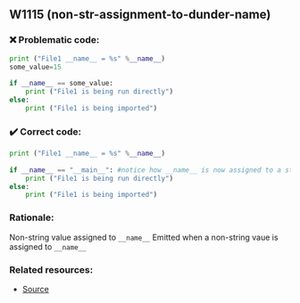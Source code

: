 ## W1115 (non-str-assignment-to-dunder-name)

### :x: Problematic code:

```python
print ("File1 __name__ = %s" %__name__) 
some_value=15  
  
if __name__ == some_value: 
    print ("File1 is being run directly")
else: 
    print ("File1 is being imported")
```

### :heavy_check_mark: Correct code:

```python
print ("File1 __name__ = %s" %__name__) 
  
if __name__ == "__main__": #notice how __name__ is now assigned to a string rather then an int
    print ("File1 is being run directly")
else: 
    print ("File1 is being imported")
```

### Rationale:

Non-string value assigned to `__name__` Emitted when a non-string vaue is assigned to `__name__`

### Related resources:

- [Source](https://www.geeksforgeeks.org/__name__-special-variable-python/)
